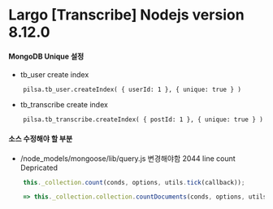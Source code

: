 # Largo [Transcribe] Nodejs version 8.12.0







#### MongoDB Unique 설정
* tb_user create index
 
```
	pilsa.tb_user.createIndex( { userId: 1 }, { unique: true } )
```

* tb_transcribe create index
 
```
	pilsa.tb_transcribe.createIndex( { postId: 1 }, { unique: true } )
```







#### 소스 수정해야 할 부분
* /node_models/mongoose/lib/query.js 변경해야함 2044 line count Depricated


```javascript
	this._collection.count(conds, options, utils.tick(callback));

	=> this._collection.collection.countDocuments(conds, options, utils.tick(callback));
